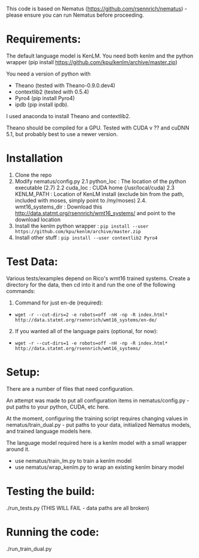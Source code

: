 
This code is based on Nematus (https://github.com/rsennrich/nematus) - please ensure you can run Nematus before proceeding.

# Requirements: #

The default language model is KenLM. You need both kenlm and the python wrapper
(pip install https://github.com/kpu/kenlm/archive/master.zip)

You need a version of python with 
 * Theano (tested with Theano-0.9.0.dev4) 
 * contextlib2 (tested with 0.5.4)
 * Pyro4 (pip install Pyro4) 
 * ipdb (pip install ipdb). 

I used anaconda to install Theano and contextlib2. 

Theano should be compiled for a GPU. Tested with CUDA v ?? and cuDNN 5.1, but probably best to use a newer version.

# Installation #
1. Clone the repo
2. Modify nematus/config.py
  2.1 python_loc : The location of the python executable (2.7)
  2.2 cuda_loc : CUDA home (/usr/local/cuda)
  2.3 KENLM_PATH : Location of KenLM install (exclude bin from the path, included with moses, simply point to /my/moses)
  2.4. wmt16_systems_dir : Download this http://data.statmt.org/rsennrich/wmt16_systems/ and point to the download location
3. Install the kenlm python wrapper : `pip install --user https://github.com/kpu/kenlm/archive/master.zip`
4. Install other stuff : `pip install --user contextlib2 Pyro4`

# Test Data: #
Various tests/examples depend on Rico's wmt16 trained systems. Create a directory for the data, then cd into it and run the one of the following commands:
1. Command for just en-de (required):
* `wget -r --cut-dirs=2 -e robots=off -nH -np -R index.html* http://data.statmt.org/rsennrich/wmt16_systems/en-de/`
2. If you wanted all of the language pairs (optional, for now):
* `wget -r --cut-dirs=1 -e robots=off -nH -np -R index.html* http://data.statmt.org/rsennrich/wmt16_systems/`


# Setup: #

There are a number of files that need configuration.

An attempt was made to put all configuration items in nematus/config.py - put paths to your python, CUDA, etc here.

At the moment, configuring the training script requires changing values in nematus/train_dual.py - put paths to your data, initialized Nematus models, and trained language models here.

The language model required here is a kenlm model with a small wrapper around it.
* use nematus/train_lm.py to train a kenlm model
* use nematus/wrap_kenlm.py to wrap an existing kenlm binary model

# Testing the build: #
./run_tests.py  (THIS WILL FAIL - data paths are all broken)

# Running the code: #
./run_train_dual.py


